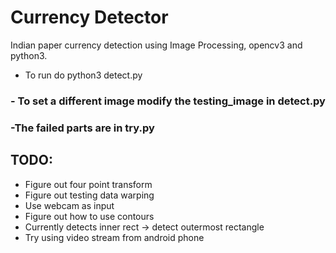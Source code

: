 # Currency Detector

Indian paper currency detection using Image Processing, opencv3 and python3.


 -  To run do python3 detect.py

### - To set a different image modify the testing_image in detect.py

###  -The failed parts are in try.py

## TODO:
- Figure out four point transform
- Figure out testing data warping
- Use webcam as input
- Figure out how to use contours
- Currently detects inner rect -> detect outermost rectangle
- Try using video stream from android phone
